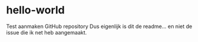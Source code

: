hello-world
===========

Test aanmaken GitHub repository
Dus eigenlijk is dit de readme... en niet de issue die ik net heb aangemaakt.

